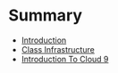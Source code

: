 # Summary

* [Introduction](README.md)
* [Class Infrastructure](class-infrastructure.md)
* [Introduction To Cloud 9](introduction-to-cloud-9.md)

